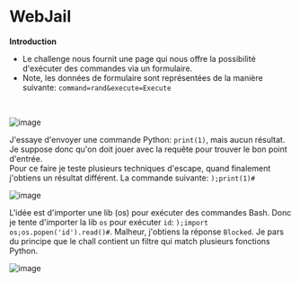 # WebJail

**Introduction**

- Le challenge nous fournit une page qui nous offre la possibilité d'exécuter des commandes via un formulaire.
- Note, les données de formulaire sont représentées de la manière suivante: ``command=rand&execute=Execute``
<br/>

![image](https://user-images.githubusercontent.com/74382279/157317880-896d7863-c7bd-4384-8bc6-b6ae7b3081a3.png)

J'essaye d'envoyer une commande Python: ``print(1)``, mais aucun résultat. Je suppose donc qu'on doit jouer avec la requête pour trouver le bon point d'entrée.<br/>
Pour ce faire je teste plusieurs techniques d'escape, quand finalement j'obtiens un résultat différent. La commande suivante: ``);print(1)#``

![image](https://user-images.githubusercontent.com/74382279/157317785-2baf2def-ea0a-48e6-9e94-1079e55cc2a7.png)

L'idée est d'importer une lib (os) pour exécuter des commandes Bash. Donc je tente d'importer la lib ``os`` pour exécuter ``id``: ``);import os;os.popen('id').read()#``.
Malheur, j'obtiens la réponse ``Blocked``. Je pars du principe que le chall contient un filtre qui match plusieurs fonctions Python.
<br/>

![image](https://user-images.githubusercontent.com/74382279/157318532-29ad4480-d328-4db3-afcd-5042f5be7e0e.png)
